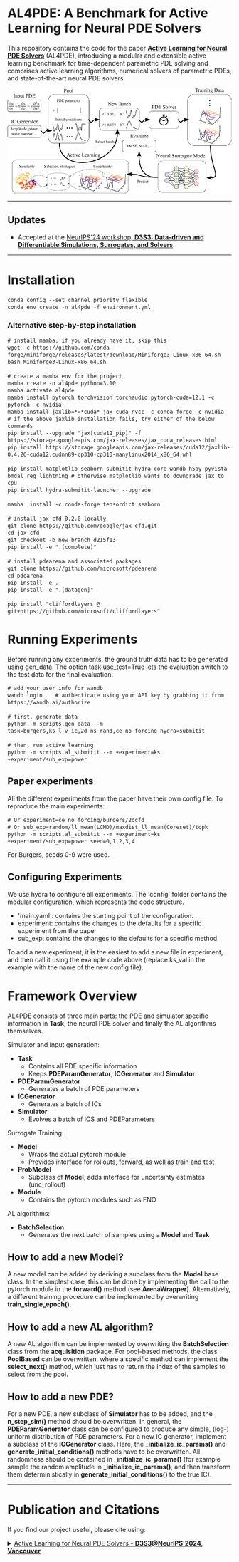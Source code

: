 # AL4PDE: A Benchmark for Active Learning for Neural PDE Solvers 

This repository contains the code for the paper **[Active Learning for Neural PDE Solvers](https://arxiv.org/abs/2408.01536)** (AL4PDE), introducing a modular and extensible active learning benchmark for time-dependent parametric PDE solving and comprises active learning algorithms, numerical solvers of parametric PDEs, and state-of-the-art neural PDE solvers.

![Active Learn Architecture](./active-learning-pipeline.png)


-------------------------------

## Updates

- Accepted at the [NeurIPS'24 workshop, **D3S3: Data-driven and Differentiable Simulations, Surrogates, and Solvers**](https://d3s3workshop.github.io/).

-------------------------------


# Installation 

```shell
conda config --set channel_priority flexible
conda env create -n al4pde -f environment.yml
```


### Alternative step-by-step installation

```shell
# install mamba; if you already have it, skip this
wget -c https://github.com/conda-forge/miniforge/releases/latest/download/Miniforge3-Linux-x86_64.sh
bash Miniforge3-Linux-x86_64.sh

# create a mamba env for the project
mamba create -n al4pde python=3.10
mamba activate al4pde
mamba install pytorch torchvision torchaudio pytorch-cuda=12.1 -c pytorch -c nvidia
mamba install jaxlib=*=*cuda* jax cuda-nvcc -c conda-forge -c nvidia
# if the above jaxlib installation fails, try either of the below commands
pip install --upgrade "jax[cuda12_pip]" -f https://storage.googleapis.com/jax-releases/jax_cuda_releases.html
pip install https://storage.googleapis.com/jax-releases/cuda12/jaxlib-0.4.26+cuda12.cudnn89-cp310-cp310-manylinux2014_x86_64.whl

pip install matplotlib seaborn submitit hydra-core wandb h5py pyvista bmdal_reg lightning # otherwise matplotlib wants to downgrade jax to cpu
pip install hydra-submitit-launcher --upgrade

mamba  install -c conda-forge tensordict seaborn

# install jax-cfd-0.2.0 locally
git clone https://github.com/google/jax-cfd.git
cd jax-cfd
git checkout -b new_branch d215f13
pip install -e ".[complete]"

# install pdearena and associated packages
git clone https://github.com/microsoft/pdearena
cd pdearena
pip install -e .
pip install -e ".[datagen]"

pip install "cliffordlayers @ git+https://github.com/microsoft/cliffordlayers"
```

# Running Experiments

Before running any experiments, the ground truth data has to be generated using gen_data. The option task.use_test=True lets the evaluation switch to the test data for the final evaluation.
```shell
# add your user info for wandb
wandb login    # authenticate using your API key by grabbing it from https://wandb.ai/authorize

# first, generate data
python -m scripts.gen_data --m task=burgers,ks_l_v_ic,2d_ns_rand,ce_no_forcing hydra=submitit

# then, run active learning
python -m scripts.al_submitit --m +experiment=ks  +experiment/sub_exp=power
```

## Paper experiments
All the different experiments from the paper have their own config file. 
To reproduce the main experiments:
```shell
# Or experiment=ce_no_forcing/burgers/2dcfd
# Or sub_exp=random/ll_mean(LCMD)/maxdist_ll_mean(Coreset)/topk
python -m scripts.al_submitit --m +experiment=ks  +experiment/sub_exp=power seed=0,1,2,3,4
```
For Burgers, seeds 0-9 were used.
## Configuring Experiments
We use hydra to configure all experiments. The 'config' folder contains the modular configuration,
which represents the code structure. 
- 'main.yaml': contains the starting point of the configuration.
- experiment: contains the changes to the defaults for a specific experiment from the paper
- sub_exp: contains the changes to the defaults for a specific method

To add a new experiment, it is the easiest to add a new file in experiment, and then call it using the example 
code above (replace ks_val in the example with the name of the new config file).

# Framework Overview

AL4PDE consists of three main parts: the PDE and simulator specific information in **Task**, the  neural PDE solver and finally the AL algorithms themselves.

Simulator and input generation:
- **Task**
  - Contains all PDE specific information
  - Keeps **PDEParamGenerator**, **ICGenerator** and **Simulator**
- **PDEParamGenerator** 
  - Generates a batch of PDE parameters
- **ICGenerator**
  - Generates a batch of ICs
- **Simulator**
  - Evolves a batch of ICS and PDEParameters

Surrogate Training:
- **Model**
  - Wraps the actual pytorch module
  - Provides interface for rollouts, forward, as well as train and test
- **ProbModel**
  - Subclass of **Model**, adds interface for uncertainty estimates (unc_rollout)
- **Module**
  - Contains the pytorch modules such as FNO


AL algorithms:
- **BatchSelection**
  - Generates the next batch of samples using a **Model** and **Task**




## How to add a new Model?
A new model can be added by deriving a subclass from the **Model** base class. In the simplest case, this can be done by implementing the call to the pytorch module in the **forward()** method (see **ArenaWrapper**). Alternatively, a different training procedure can be implemented by overwriting **train_single_epoch()**.

## How to add a new AL algorithm?
A new AL algorithm can be implemented by overwriting the **BatchSelection** class from the **acquisition** package. For pool-based methods, the class **PoolBased** can be overwritten, where a specific method can implement the **select_next()** method, which just has to return the index of the samples to select from the pool. 
## How to add a new PDE?
For a new PDE, a new subclass of **Simulator** has to be added, and the **n_step_sim()** method should be overwritten. In general, the **PDEParamGenerator** class can be configured to produce any simple, (log-) uniform distribution of PDE parameters. For a new IC generator, implement a subclass of the **ICGenerator** class. Here, the **_initialize_ic_params()** and **generate_initial_conditions()** methods have to be overwritten. All randomness should be contained in **_initialize_ic_params()** (for example sample the random amplitude in **_initialize_ic_params()**, and then transform them deterministically in **generate_initial_conditions()** to the true IC).

----------------------

# Publication and Citations 

If you find our project useful, please cite using:

<details>
<summary>
    <a href="[https://arxiv.org/abs/2210.07182](https://arxiv.org/abs/2408.01536)">Active Learning for Neural PDE Solvers - <b>D3S3@NeurIPS'2024, Vancouver</b> </a>
</summary>
<br/>

```
@article{al4pde-benchmark-musekamp:2024,
  author       = {Daniel Musekamp and
                  Marimuthu Kalimuthu and
                  David Holzm{\"{u}}ller and
                  Makoto Takamoto and
                  Mathias Niepert},
  title        = {Active Learning for Neural {PDE} Solvers},
  journal      = {CoRR},
  volume       = {abs/2408.01536},
  year         = {2024},
  url          = {https://doi.org/10.48550/arXiv.2408.01536},
  doi          = {10.48550/ARXIV.2408.01536},
  eprinttype    = {arXiv},
  eprint       = {2408.01536},
}
```

